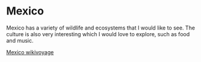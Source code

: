 # Mexico

Mexico has a variety of wildlife and ecosystems that I would like to see. The culture is also very interesting which I would love to explore, such as food and music.

[Mexico wikivoyage](https://en.wikivoyage.org/wiki/Mexico)